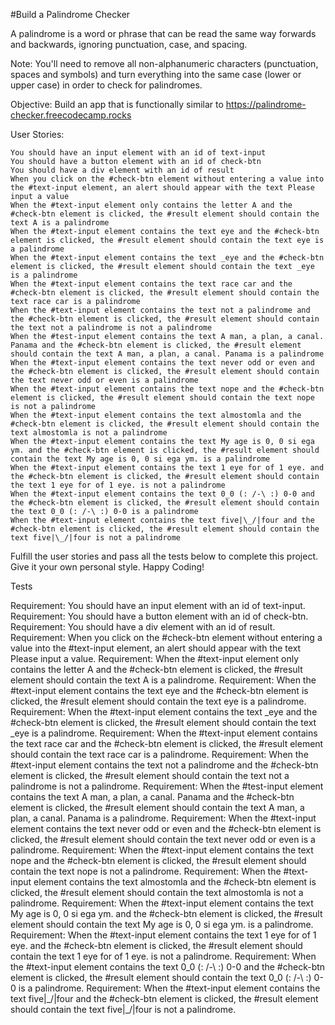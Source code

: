 #Build a Palindrome Checker

A palindrome is a word or phrase that can be read the same way forwards and backwards, ignoring punctuation, case, and spacing.

Note: You'll need to remove all non-alphanumeric characters (punctuation, spaces and symbols) and turn everything into the same case (lower or upper case) in order to check for palindromes.

Objective: Build an app that is functionally similar to https://palindrome-checker.freecodecamp.rocks

User Stories:

    You should have an input element with an id of text-input
    You should have a button element with an id of check-btn
    You should have a div element with an id of result
    When you click on the #check-btn element without entering a value into the #text-input element, an alert should appear with the text Please input a value
    When the #text-input element only contains the letter A and the #check-btn element is clicked, the #result element should contain the text A is a palindrome
    When the #text-input element contains the text eye and the #check-btn element is clicked, the #result element should contain the text eye is a palindrome
    When the #text-input element contains the text _eye and the #check-btn element is clicked, the #result element should contain the text _eye is a palindrome
    When the #text-input element contains the text race car and the #check-btn element is clicked, the #result element should contain the text race car is a palindrome
    When the #text-input element contains the text not a palindrome and the #check-btn element is clicked, the #result element should contain the text not a palindrome is not a palindrome
    When the #test-input element contains the text A man, a plan, a canal. Panama and the #check-btn element is clicked, the #result element should contain the text A man, a plan, a canal. Panama is a palindrome
    When the #text-input element contains the text never odd or even and the #check-btn element is clicked, the #result element should contain the text never odd or even is a palindrome
    When the #text-input element contains the text nope and the #check-btn element is clicked, the #result element should contain the text nope is not a palindrome
    When the #text-input element contains the text almostomla and the #check-btn element is clicked, the #result element should contain the text almostomla is not a palindrome
    When the #text-input element contains the text My age is 0, 0 si ega ym. and the #check-btn element is clicked, the #result element should contain the text My age is 0, 0 si ega ym. is a palindrome
    When the #text-input element contains the text 1 eye for of 1 eye. and the #check-btn element is clicked, the #result element should contain the text 1 eye for of 1 eye. is not a palindrome
    When the #text-input element contains the text 0_0 (: /-\ :) 0-0 and the #check-btn element is clicked, the #result element should contain the text 0_0 (: /-\ :) 0-0 is a palindrome
    When the #text-input element contains the text five|\_/|four and the #check-btn element is clicked, the #result element should contain the text five|\_/|four is not a palindrome

Fulfill the user stories and pass all the tests below to complete this project. Give it your own personal style. Happy Coding!

Tests

Requirement: You should have an input element with an id of text-input.
Requirement: You should have a button element with an id of check-btn.
Requirement: You should have a div element with an id of result.
Requirement: When you click on the #check-btn element without entering a value into the #text-input element, an alert should appear with the text Please input a value.
Requirement: When the #text-input element only contains the letter A and the #check-btn element is clicked, the #result element should contain the text A is a palindrome.
Requirement: When the #text-input element contains the text eye and the #check-btn element is clicked, the #result element should contain the text eye is a palindrome.
Requirement: When the #text-input element contains the text \_eye and the #check-btn element is clicked, the #result element should contain the text \_eye is a palindrome.
Requirement: When the #text-input element contains the text race car and the #check-btn element is clicked, the #result element should contain the text race car is a palindrome.
Requirement: When the #text-input element contains the text not a palindrome and the #check-btn element is clicked, the #result element should contain the text not a palindrome is not a palindrome.
Requirement: When the #test-input element contains the text A man, a plan, a canal. Panama and the #check-btn element is clicked, the #result element should contain the text A man, a plan, a canal. Panama is a palindrome.
Requirement: When the #text-input element contains the text never odd or even and the #check-btn element is clicked, the #result element should contain the text never odd or even is a palindrome.
Requirement: When the #text-input element contains the text nope and the #check-btn element is clicked, the #result element should contain the text nope is not a palindrome.
Requirement: When the #text-input element contains the text almostomla and the #check-btn element is clicked, the #result element should contain the text almostomla is not a palindrome.
Requirement: When the #text-input element contains the text My age is 0, 0 si ega ym. and the #check-btn element is clicked, the #result element should contain the text My age is 0, 0 si ega ym. is a palindrome.
Requirement: When the #text-input element contains the text 1 eye for of 1 eye. and the #check-btn element is clicked, the #result element should contain the text 1 eye for of 1 eye. is not a palindrome.
Requirement: When the #text-input element contains the text 0_0 (: /-\ :) 0-0 and the #check-btn element is clicked, the #result element should contain the text 0_0 (: /-\ :) 0-0 is a palindrome.
Requirement: When the #text-input element contains the text five|\_/|four and the #check-btn element is clicked, the #result element should contain the text five|\_/|four is not a palindrome.

